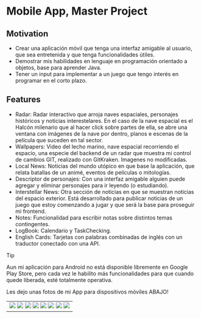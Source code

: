 # Mobile App, Master Project

## Motivation

* Crear una aplicación móvil que tenga una interfaz amigable al usuario, que sea entretenida y que tenga funcionalidades útiles.
* Demostrar mis habilidades en lenguaje en programación orientado a objetos, base para aprender Java.
* Tener un input para implementar a un juego que tengo interés en programar en el corto plazo.

## Features

* Radar: Radar interactivo que arroja naves espaciales, personajes históricos y noticias interestelares. En el caso de la nave espacial es el Halcón milenario que al hacer click sobre partes de ella, se abre una ventana con imágenes de la nave por dentro, planos e escenas de la película que suceden en tal sector.
* Wallpapers: Video del lecho marino, nave espacial recorriendo el espacio, una especie del backend de un radar que muestra mi control de cambios GIT, realizado con GitKraken. Imagenes no modificadas.
* Local News: Noticias del mundo utópico en que base la aplicación, que relata batallas de un animé, eventos de películas o mitologías.
* Descriptor de personajes: Con una interfaz amigable alguien puede agregar y eliminar personajes para ir leyendo (o estudiando).
* Interstellar News: Otra sección de noticias en que se muestran noticias del espacio exterior. Está desarrollado para publicar noticias de un juego que estoy comenzando a jugar y que será la base para proseguir mi frontend.
* Notes: Funcionalidad para escribir notas sobre distintos temas contingentes.
* LogBook: Calendario y TaskChecking.
* English Cards: Tarjetas con palabras combinadas de inglés con un traductor conectado con una API. 



> [!TIP]
> Aun mi aplicación para Android no está disponible libremente en Google Play Store, pero cada vez le habilito más funcionalidades para que cuando quede liberada, esté totalmente operativa. <p>Les dejo unas fotos de mi App para dispositivos móviles ABAJO!</p>

<p></p>

<table style="width:100%">
<tr>
<td>
<img src="https://firebasestorage.googleapis.com/v0/b/dexterprojectid.appspot.com/o/clientes%2FRadar.png?alt=media&token=0349ed0d-ba11-4e68-82c5-9e5cdf09a11d" />
<img src="https://firebasestorage.googleapis.com/v0/b/dexterprojectid.appspot.com/o/clientes%2FWallpapers.png?alt=media&token=77cce316-6064-4cfc-a738-023c5f722ca4" />
<img src="https://firebasestorage.googleapis.com/v0/b/dexterprojectid.appspot.com/o/clientes%2FLocal%20News.png?alt=media&token=c8fab532-ec74-4480-b6eb-9914c2ce4273" />
<img src="https://firebasestorage.googleapis.com/v0/b/dexterprojectid.appspot.com/o/clientes%2FDescriptor%20de%20Personajes.png?alt=media&token=dd0d44ab-fbbf-4dea-901d-9286386753be" />
<img src="https://firebasestorage.googleapis.com/v0/b/dexterprojectid.appspot.com/o/clientes%2FInterstellar%20News.png?alt=media&token=66c159c2-cfad-49ec-b0ee-fc82d70922b5" />
<img src="https://firebasestorage.googleapis.com/v0/b/dexterprojectid.appspot.com/o/clientes%2FNotes.png?alt=media&token=be257395-6704-4740-811d-2fa203ed00a9" />
<img src="https://firebasestorage.googleapis.com/v0/b/dexterprojectid.appspot.com/o/clientes%2FBit%C3%A1cora.png?alt=media&token=ee9b28ff-0154-48bc-a06d-3fde539758bd" />
<ims src="https://firebasestorage.googleapis.com/v0/b/dexterprojectid.appspot.com/o/clientes%2FEnglish%20Cards.png?alt=media&token=f646aeff-5ef2-4545-a9c1-fd9b2f381434" />
<img src="https://firebasestorage.googleapis.com/v0/b/dexterprojectid.appspot.com/o/clientes%2FEnglish%20Cards.png?alt=media&token=f646aeff-5ef2-4545-a9c1-fd9b2f381434" />


</td>
</tr>
</table>


